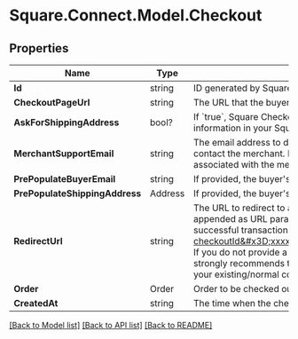 # Square.Connect.Model.Checkout
## Properties

Name | Type | Description | Notes
------------ | ------------- | ------------- | -------------
**Id** | string | ID generated by Square Checkout when a new checkout is requested. | [optional] 
**CheckoutPageUrl** | string | The URL that the buyer&#39;s browser should be redirected to after the checkout is completed. | [optional] 
**AskForShippingAddress** | bool? | If &#x60;true&#x60;, Square Checkout will collect shipping information on your behalf and store that information with the transaction information in your Square Dashboard.  Default is &#x60;false&#x60;. | [optional] 
**MerchantSupportEmail** | string | The email address to display on the Square Checkout confirmation page and confirmation email that the buyer can use to contact the merchant.  If this value is not set, the confirmation page and email will display the primary email address associated with the merchant&#39;s Square account.  Default is unset. | [optional] 
**PrePopulateBuyerEmail** | string | If provided, the buyer&#39;s email is pre-populated on the checkout page as an editable text field.  Default is unset. | [optional] 
**PrePopulateShippingAddress** | Address | If provided, the buyer&#39;s shipping info is pre-populated on the checkout page as editable text fields.  Default is unset. | [optional] 
**RedirectUrl** | string | The URL to redirect to after checkout is completed with &#x60;checkoutId&#x60;, Square&#39;s &#x60;orderId&#x60;, &#x60;transactionId&#x60;, and &#x60;referenceId&#x60; appended as URL parameters. For example, if the provided redirect_url is &#x60;http://www.example.com/order-complete&#x60;, a successful transaction redirects the customer to:  &#x60;http://www.example.com/order-complete?checkoutId&#x3D;xxxxxx&amp;orderId&#x3D;xxxxxx&amp;referenceId&#x3D;xxxxxx&amp;transactionId&#x3D;xxxxxx&#x60;  If you do not provide a redirect URL, Square Checkout will display an order confirmation page on your behalf; however Square strongly recommends that you provide a redirect URL so you can verify the transaction results and finalize the order through your existing/normal confirmation workflow. | [optional] 
**Order** | Order | Order to be checked out. | [optional] 
**CreatedAt** | string | The time when the checkout was created, in RFC 3339 format. | [optional] 



[[Back to Model list]](../README.md#documentation-for-models) [[Back to API list]](../README.md#documentation-for-api-endpoints) [[Back to README]](../README.md)


